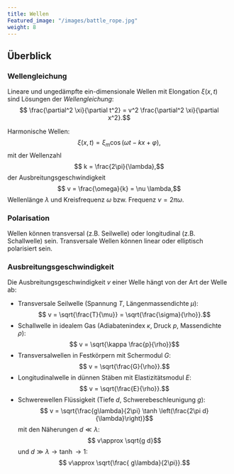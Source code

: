```yaml
---
title: Wellen
Featured_image: "/images/battle_rope.jpg"
weight: 8
---
```

## Überblick 
### Wellengleichung
Lineare und ungedämpfte ein-dimensionale Wellen mit Elongation $\xi(x,t)$
sind Lösungen der _Wellengleichung_:
$$ \frac{\partial^2 \xi}{\partial t^2} = v^2 \frac{\partial^2 \xi}{\partial x^2}.$$

Harmonische Wellen:
$$ \xi(x,t) = \xi_m \cos (\omega t - kx + \varphi),$$
mit der Wellenzahl 
$$ k = \frac{2\pi}{\lambda},$$
der Ausbreitungsgeschwindigkeit 
$$ v = \frac{\omega}{k} = \nu \lambda,$$
Wellenlänge $\lambda$ und Kreisfrequenz $\omega$ bzw. Frequenz $\nu=2\pi \omega.$

### Polarisation
Wellen können transversal (z.B. Seilwelle) oder longitudinal (z.B. Schallwelle)
sein. Transversale Wellen können linear oder elliptisch polarisiert sein.

### Ausbreitungsgeschwindigkeit 
Die Ausbreitungsgeschwindigkeit $v$ einer Welle hängt von der Art der Welle ab:

   * Transversale Seilwelle (Spannung $T$, Längenmassendichte $\mu$):
     $$ v = \sqrt{\frac{T}{\mu}} = \sqrt{\frac{\sigma}{\rho}}.$$
   * Schallwelle in idealem Gas (Adiabatenindex $\kappa$, Druck $p$, 
     Massendichte $\rho$):
     $$ v = \sqrt{\kappa \frac{p}{\rho}}$$
   * Transversalwellen in Festkörpern  mit Schermodul $G$:
     $$ v = \sqrt{\frac{G}{\rho}}.$$
   * Longitudinalwelle in dünnen Stäben mit Elastizitätsmodul $E$:
     $$ v = \sqrt{\frac{E}{\rho}}.$$
   * Schwerewellen Flüssigkeit (Tiefe $d$, Schwerebeschleunigung $g$):
     $$ v = \sqrt{\frac{g\lambda}{2\pi} \tanh \left(\frac{2\pi d}{\lambda}\right)}$$
     mit den Näherungen $d\ll \lambda$:
     $$ v\approx \sqrt{g d}$$
     und $d\gg \lambda \rightarrow \tanh\rightarrow 1$:
     $$ v\approx \sqrt{\frac{ g\lambda}{2\pi}}.$$
